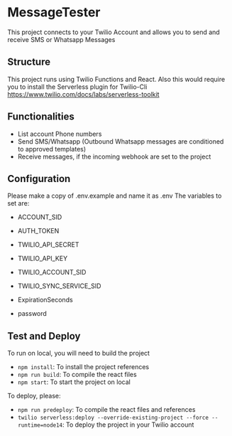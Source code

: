 # MessageTester
This project connects to your Twilio Account and allows you to send and receive SMS or Whatsapp Messages

## Structure
This project runs using Twilio Functions and React. Also this would require you to install the Serverless plugin for Twilio-Cli https://www.twilio.com/docs/labs/serverless-toolkit 

## Functionalities
- List account Phone numbers
- Send SMS/Whatsapp (Outbound Whatsapp messages are conditioned to approved templates)
- Receive messages, if the incoming webhook are set to the project 

## Configuration
Please make a copy of .env.example and name it as .env
The variables to set are:
* ACCOUNT_SID
* AUTH_TOKEN

* TWILIO_API_SECRET
* TWILIO_API_KEY
* TWILIO_ACCOUNT_SID
* TWILIO_SYNC_SERVICE_SID
* ExpirationSeconds
* password

## Test and Deploy
To run on local, you will need to build the project 

- `npm install`: To install the project references
- `npm run build`: To compile the react files
- `npm start`: To start the project on local

To deploy, please:
- `npm run predeploy`: To compile the react files and references
- `twilio serverless:deploy --override-existing-project --force --runtime=node14`: To deploy the project in your Twilio account
